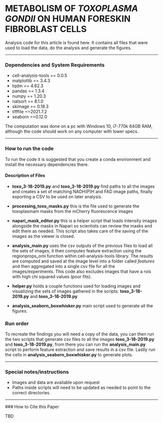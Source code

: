 # METABOLISM OF _TOXOPLASMA GONDII_ ON HUMAN FORESKIN FIBROBLAST CELLS

Analysis code for this article is found here. It contains all files that were used to load the data, do the analysis and generate the figures. 

<hr>

### Dependencies and System Requirements

* cell-analysis-tools == 0.0.5
* matplotlib == 3.4.3
* tqdm == 4.62.3
* pandas == 1.3.4
* numpy == 1.20.3
* natsort == 8.1.0
* skimage == 0.18.3
* tifffile ==2021.7.2
* seaborn ==0.12.0

The computation was done on a pc with Windows 10, i7-770k 64GB RAM, although the code should work on any computer with lower specs.

<hr>

### How to run the code

To run the code it is suggested that you create a conda environment and install the necessary dependencies there. 

#### Description of Files

* **toxo_3-18-2019.py** and  **toxo_3-18-2019.py** find paths to all the images and creates a set of matching NADH(P)H and FAD image paths, finally exporting a CSV to be used on later analysis.

* **processing_toxo_masks.py** this is the file used to generate the toxoplasmam masks from the mCherry fluorescence images

* **napari_mask_editor.py** this is a helper script that loads intensity images alongside the masks in Napari so scientists can review the masks and edit them as needed. This script also takes care of the saving of the images as the viewer is closed.

* **analysis_main.py** uses the csv outputs of the previous files to load all the sets of images, it then computes feature extraction using the regionprops_omi function within cell-analysis-tools library. The results are computed and saved at the image level into a folder called _features_ and then aggregated into a single csv file for all the images/experiments. This code also excludes images that have a rois with high chi squared values (poor fits).

* **helper.py**  holds a couple functions used for loading images and visualizing the sets of images gathered in the scripts: **toxo_3-18-2019.py** and  **toxo_3-18-2019.py**

* **analysis_seaborn_boxwhisker.py** main script used to generate all the figures.

### Run order

To recreate the findings you will need a copy of the data, you can then run the two scripts that generate csv files to all the images **toxo_3-18-2019.py** and  **toxo_3-18-2019.py**, from there you can run the **analysis_main.py** script to perform feature extraction and save results in a csv file. Lastly run the cells in **analysis_seaborn_boxwhisker.py** to generate plots.

<hr>

### Special notes/instructions

* Images and data are available upon request 
* Paths inside scripts will need to be updated as needed to point to the correct directories.

<hr>
### How to Cite this Paper

TBD
